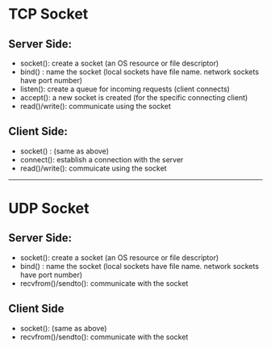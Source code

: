 TCP Socket
==========

Server Side:
------------
- socket(): create a socket (an OS resource or file descriptor)
- bind()  : name the socket (local sockets have file name.  network sockets have port number)
- listen(): create a queue for incoming requests (client connects)
- accept(): a new socket is created (for the specific connecting client)
- read()/write(): communicate using the socket

Client Side:
------------
- socket() : (same as above)
- connect(): establish a connection with the server
- read()/write(): commuicate using the socket

---

UDP Socket
==========

Server Side:
------------
- socket(): create a socket (an OS resource or file descriptor)
- bind()  : name the socket (local sockets have file name.  network sockets have port number)
- recvfrom()/sendto(): communicate with the socket

Client Side
-----------
- socket(): (same as above)
- recvfrom()/sendto(): communicate with the socket
